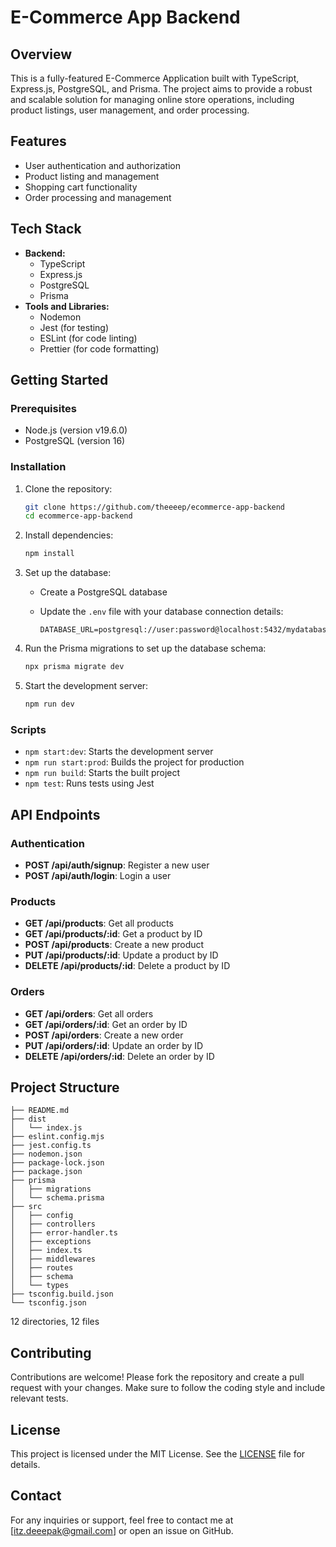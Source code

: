 # E-Commerce App Backend

## Overview

This is a fully-featured E-Commerce Application built with TypeScript, Express.js, PostgreSQL, and Prisma. The project aims to provide a robust and scalable solution for managing online store operations, including product listings, user management, and order processing.

## Features

- User authentication and authorization
- Product listing and management
- Shopping cart functionality
- Order processing and management

## Tech Stack

- **Backend:**
  - TypeScript
  - Express.js
  - PostgreSQL
  - Prisma
- **Tools and Libraries:**
  - Nodemon
  - Jest (for testing)
  - ESLint (for code linting)
  - Prettier (for code formatting)

## Getting Started

### Prerequisites

- Node.js (version v19.6.0)
- PostgreSQL (version 16)

### Installation

1. Clone the repository:

   ```bash
   git clone https://github.com/theeeep/ecommerce-app-backend
   cd ecommerce-app-backend
   ```

2. Install dependencies:

   ```bash
   npm install
   ```

3. Set up the database:

   - Create a PostgreSQL database
   - Update the `.env` file with your database connection details:

     ```
     DATABASE_URL=postgresql://user:password@localhost:5432/mydatabase
     ```

4. Run the Prisma migrations to set up the database schema:

   ```bash
   npx prisma migrate dev
   ```

5. Start the development server:
   ```bash
   npm run dev
   ```

### Scripts

- `npm start:dev`: Starts the development server
- `npm run start:prod`: Builds the project for production
- `npm run build`: Starts the built project
- `npm test`: Runs tests using Jest

## API Endpoints

### Authentication

- **POST /api/auth/signup**: Register a new user
- **POST /api/auth/login**: Login a user

### Products

- **GET /api/products**: Get all products
- **GET /api/products/:id**: Get a product by ID
- **POST /api/products**: Create a new product
- **PUT /api/products/:id**: Update a product by ID
- **DELETE /api/products/:id**: Delete a product by ID

### Orders

- **GET /api/orders**: Get all orders
- **GET /api/orders/:id**: Get an order by ID
- **POST /api/orders**: Create a new order
- **PUT /api/orders/:id**: Update an order by ID
- **DELETE /api/orders/:id**: Delete an order by ID

## Project Structure

```
├── README.md
├── dist
│   └── index.js
├── eslint.config.mjs
├── jest.config.ts
├── nodemon.json
├── package-lock.json
├── package.json
├── prisma
│   ├── migrations
│   └── schema.prisma
├── src
│   ├── config
│   ├── controllers
│   ├── error-handler.ts
│   ├── exceptions
│   ├── index.ts
│   ├── middlewares
│   ├── routes
│   ├── schema
│   └── types
├── tsconfig.build.json
└── tsconfig.json

```

12 directories, 12 files

## Contributing

Contributions are welcome! Please fork the repository and create a pull request with your changes. Make sure to follow the coding style and include relevant tests.

## License

This project is licensed under the MIT License. See the [LICENSE](LICENSE) file for details.

## Contact

For any inquiries or support, feel free to contact me at [itz.deeepak@gmail.com] or open an issue on GitHub.
